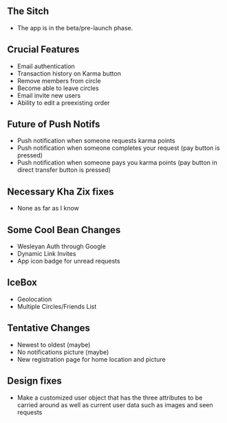 ## The Sitch ##
* The app is in the beta/pre-launch phase.

## Crucial Features ##
* Email authentication
* Transaction history on Karma button
* Remove members from circle
* Become able to leave circles
* Email invite new users
* Ability to edit a preexisting order

## Future of Push Notifs ##
* Push notification when someone requests karma points
* Push notification when someone completes your request (pay button is pressed)
* Push notification when someone pays you karma points (pay button in direct transfer button is pressed)

## Necessary Kha Zix fixes ##
* None as far as I know

## Some Cool Bean Changes ##
* Wesleyan Auth through Google
* Dynamic Link Invites
* App icon badge for unread requests

## IceBox ##
* Geolocation
* Multiple Circles/Friends List

## Tentative Changes ##
* Newest to oldest (maybe)
* No notifications picture (maybe)
* New registration page for home location and picture

## Design fixes ##
* Make a customized user object that has the three attributes to be carried around as well as current user data such as images and seen requests

